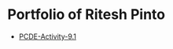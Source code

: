 # Portfolio of Ritesh Pinto
- <a href='https://rcp25.github.io/PCDE-Activity-9.1/'>PCDE-Activity-9.1</a>
